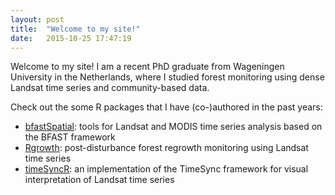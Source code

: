 ```yaml
---
layout: post
title:  "Welcome to my site!"
date:   2015-10-25 17:47:19
---
```


Welcome to my site! I am a recent PhD graduate from Wageningen University in the Netherlands, where I studied forest monitoring using dense Landsat time series and community-based data.

Check out the some R packages that I have (co-)authored in the past years:

* [bfastSpatial](http://github.com/dutri001/bfastSpatial): tools for Landsat and MODIS time series analysis based on the BFAST framework
* [Rgrowth](http://github.com/bendv/Rgrowth): post-disturbance forest regrowth monitoring using Landsat time series
* [timeSyncR](http://github.com/bendv/timeSyncR): an implementation of the TimeSync framework for visual interpretation of Landsat time series
